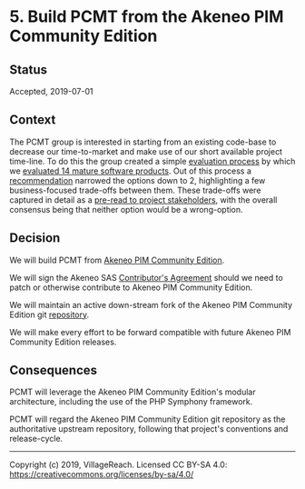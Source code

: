 # 5. Build PCMT from the Akeneo PIM Community Edition

## Status

Accepted, 2019-07-01

## Context

The PCMT group is interested in starting from an existing code-base to decrease
our time-to-market and make use of our short available project time-line.  To do 
this the group created a simple [evaluation process][eval-process] by which we
[evaluated 14 mature software products][eval-matrix].  Out of this process a 
[recommendation][recommendation] narrowed the options down to 2, highlighting a 
few business-focused trade-offs between them. These trade-offs were captured in 
detail as a [pre-read to project stakeholders][pre-read], with the overall 
consensus being that neither option would be a wrong-option. 

[eval-process]: https://drive.google.com/open?id=1vG-kVU5Jfh28g63mI21Lp3OwH4Vmq562101g8VdAoLQ
[eval-matrix]: https://drive.google.com/open?id=19MLRJvzgIio41XjeefCc6z3ygrjiuVJLC11IxOHppoE
[recommendation]: https://docs.google.com/document/d/1GCAWtYuwSrUBp5zmaP5rCqVXPBdH_Rats4ib7ZZIuoo/edit?usp=sharing
[pre-read]: https://drive.google.com/open?id=17CWD5MBOTSuG1HtLHo0JQ_Y6E3L73IuVdIMzdfsJg48

## Decision

We will build PCMT from [Akeneo PIM Community Edition][akeneo-ce].

We will sign the Akeneo SAS [Contributor's Agreement][contrib-agreement] should 
we need to patch or otherwise contribute to Akeneo PIM Community Edition.

We will maintain an active down-stream fork of the Akeneo PIM Community Edition
git [repository][repo].

We will make every effort to be forward compatible with future Akeneo PIM
Community Edition releases.

[akeneo-ce]: https://www.akeneo.com/community-edition/
[contrib-agreement]: https://www.akeneo.com/contributor-license-agreement/
[repo]: https://github.com/akeneo/pim-community-dev

## Consequences

PCMT will leverage the Akeneo PIM Community Edition's modular architecture, 
including the use of the PHP Symphony framework.

PCMT will regard the Akeneo PIM Community Edition git repository as the
authoritative upstream repository, following that project's conventions and
release-cycle.

---
Copyright (c) 2019, VillageReach.  Licensed CC BY-SA 4.0:  https://creativecommons.org/licenses/by-sa/4.0/
